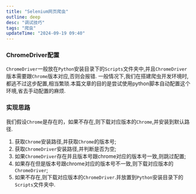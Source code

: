 ```yaml
---
title: "Selenium网页爬虫"
outline: deep
desc: "调试技巧"
tags: "爬虫"
updateTime: "2024-09-19 09:40"
---
```


### ChromeDriver配置
`ChromeDriver`一般放在`Python`安装目录下的`Scripts`文件夹中,并且`ChromeDriver`版本需要跟`Chrome`版本对应,否则会报错.
一般情况下,我们在搭建爬虫开发环境时,都逃不过这步配置,相当繁琐.本篇文章的目的是尝试使用python脚本自动配置这个环境,省去手动配置的麻烦.

### 实现思路
我们假设`Chrome`是存在的，如果不存在,则下载对应版本的`Chrome`,并安装到默认路径.
1. 获取`Chrome`安装路径,并获取`Chrome`的版本号;
2. 获取`ChromeDriver`安装路径,并判断是否为空;
3. 如果`ChromeDriver`存在并且版本号跟chrome对应的版本号一致,则跳过配置;
4. 如果存在但是版本号跟chrome对应的版本号不一致,则下载对应版本的`ChromeDriver`;
5. 如果不存在,则下载对应版本的`ChromeDriver`.并放置到`Python`安装目录下的`Scripts`文件夹中.
